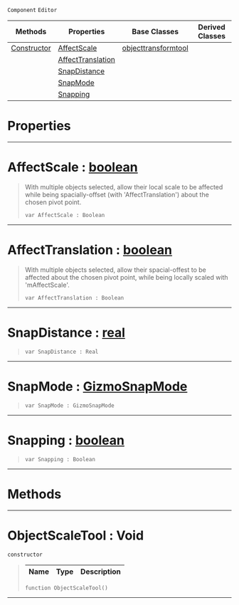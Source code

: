  `Component` `Editor`



|Methods|Properties|Base Classes|Derived Classes|
|---|---|---|---|
|[ Constructor](https://plasmaengine.github.io/PlasmaDocs/Plasma1/C++/code_reference/class_reference/objectscaletool.markdown#objectscaletool-void)|[ AffectScale](https://plasmaengine.github.io/PlasmaDocs/Plasma1/C++/code_reference/class_reference/objectscaletool.markdown#affectscale-plasma-engine)|[objecttransformtool](https://plasmaengine.github.io/PlasmaDocs/Plasma1/C++/code_reference/class_reference/objecttransformtool.markdown)| |
| |[ AffectTranslation](https://plasmaengine.github.io/PlasmaDocs/Plasma1/C++/code_reference/class_reference/objectscaletool.markdown#affecttranslation-plasma-e)| | |
| |[ SnapDistance](https://plasmaengine.github.io/PlasmaDocs/Plasma1/C++/code_reference/class_reference/objectscaletool.markdown#snapdistance-plasma-engine)| | |
| |[ SnapMode](https://plasmaengine.github.io/PlasmaDocs/Plasma1/C++/code_reference/class_reference/objectscaletool.markdown#snapmode-plasma-engine-doc)| | |
| |[ Snapping](https://plasmaengine.github.io/PlasmaDocs/Plasma1/C++/code_reference/class_reference/objectscaletool.markdown#snapping-plasma-engine-doc)| | |


 #  Properties


---  
 #  AffectScale : [boolean](https://plasmaengine.github.io/PlasmaDocs/Plasma1/C++/code_reference/lightning_base_types/boolean.markdown)

> With multiple objects selected, allow their local scale to be affected while being spacially-offset (with 'AffectTranslation') about the chosen pivot point.
> ``` lang=cpp, name=Lightning
> var AffectScale : Boolean


---  
 #  AffectTranslation : [boolean](https://plasmaengine.github.io/PlasmaDocs/Plasma1/C++/code_reference/lightning_base_types/boolean.markdown)

> With multiple objects selected, allow their spacial-offest to be affected about the chosen pivot point, while being locally scaled with 'mAffectScale'.
> ``` lang=cpp, name=Lightning
> var AffectTranslation : Boolean


---  
 #  SnapDistance : [real](https://plasmaengine.github.io/PlasmaDocs/Plasma1/C++/code_reference/lightning_base_types/real.markdown)

> 
> ``` lang=cpp, name=Lightning
> var SnapDistance : Real


---  
 #  SnapMode : [GizmoSnapMode](https://plasmaengine.github.io/PlasmaDocs/Plasma1/C++/code_reference/enum_reference.markdown#gizmosnapmode)

> 
> ``` lang=cpp, name=Lightning
> var SnapMode : GizmoSnapMode


---  
 #  Snapping : [boolean](https://plasmaengine.github.io/PlasmaDocs/Plasma1/C++/code_reference/lightning_base_types/boolean.markdown)

> 
> ``` lang=cpp, name=Lightning
> var Snapping : Boolean


---  
 #  Methods


---  
 #  ObjectScaleTool : Void

 `constructor`

> 
> |Name|Type|Description|
> |---|---|---|
> ``` lang=cpp, name=Lightning
> function ObjectScaleTool()
> ``` 


---  
 

 